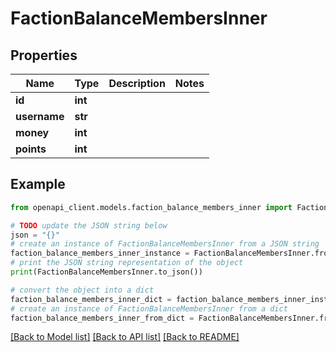 # FactionBalanceMembersInner


## Properties

Name | Type | Description | Notes
------------ | ------------- | ------------- | -------------
**id** | **int** |  | 
**username** | **str** |  | 
**money** | **int** |  | 
**points** | **int** |  | 

## Example

```python
from openapi_client.models.faction_balance_members_inner import FactionBalanceMembersInner

# TODO update the JSON string below
json = "{}"
# create an instance of FactionBalanceMembersInner from a JSON string
faction_balance_members_inner_instance = FactionBalanceMembersInner.from_json(json)
# print the JSON string representation of the object
print(FactionBalanceMembersInner.to_json())

# convert the object into a dict
faction_balance_members_inner_dict = faction_balance_members_inner_instance.to_dict()
# create an instance of FactionBalanceMembersInner from a dict
faction_balance_members_inner_from_dict = FactionBalanceMembersInner.from_dict(faction_balance_members_inner_dict)
```
[[Back to Model list]](../README.md#documentation-for-models) [[Back to API list]](../README.md#documentation-for-api-endpoints) [[Back to README]](../README.md)


